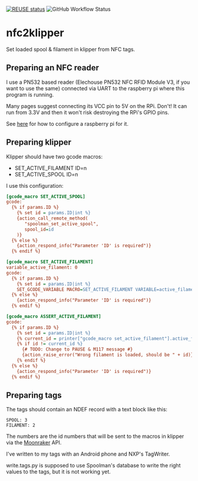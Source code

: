 <!--
SPDX-FileCopyrightText: 2024 Sebastian Andersson <sebastian@bittr.nu>

SPDX-License-Identifier: GPL-3.0-or-later
-->

[![REUSE status](https://api.reuse.software/badge/github.com/bofh69/nfc2klipper)](https://api.reuse.software/info/github.com/bofh69/nfc2klipper)
![GitHub Workflow Status](https://github.com/bofh69/nfc2klipper/actions/workflows/pylint.yml/badge.svg)

# nfc2klipper

Set loaded spool &amp; filament in klipper from NFC tags.


## Preparing an NFC reader

I use a PN532 based reader (Elechouse PN532 NFC RFID Module V3, if you
want to use the same) connected via UART to the raspberry pi where this
program is running.


Many pages suggest connecting its VCC pin to 5V on the RPi. Don't!
It can run from 3.3V and then it won't risk destroying the RPi's GPIO pins.


See [here](https://learn.adafruit.com/adafruit-nfc-rfid-on-raspberry-pi/pi-serial-port)
for how to configure a raspberry pi for it.


## Preparing klipper

Klipper should have two gcode macros:

* SET_ACTIVE_FILAMENT ID=n
* SET_ACTIVE_SPOOL ID=n


I use this configuration:
```ini
[gcode_macro SET_ACTIVE_SPOOL]
gcode:
  {% if params.ID %}
    {% set id = params.ID|int %}
    {action_call_remote_method(
       "spoolman_set_active_spool",
       spool_id=id
    )}
  {% else %}
    {action_respond_info("Parameter 'ID' is required")}
  {% endif %}

[gcode_macro SET_ACTIVE_FILAMENT]
variable_active_filament: 0
gcode:
  {% if params.ID %}
    {% set id = params.ID|int %}
    SET_GCODE_VARIABLE MACRO=SET_ACTIVE_FILAMENT VARIABLE=active_filament VALUE={id}
  {% else %}
    {action_respond_info("Parameter 'ID' is required")}
  {% endif %}

[gcode_macro ASSERT_ACTIVE_FILAMENT]
gcode:
  {% if params.ID %}
    {% set id = params.ID|int %}
    {% current_id = printer["gcode_macro set_active_filament"].active_filament %}
    {% if id != current_id %}
      {# TODO: Change to PAUSE & M117 message #}
      {action_raise_error("Wrong filament is loaded, should be " + id)}
    {% endif %}
  {% else %}
    {action_respond_info("Parameter 'ID' is required")}
  {% endif %}
```

## Preparing tags

The tags should contain an NDEF record with a text block like this:
```
SPOOL: 3
FILAMENT: 2
```

The numbers are the id numbers that will be sent to the macros in
klipper via the [Moonraker](https://github.com/Arksine/moonraker) API.


I've written to my tags with an Android phone and NXP's TagWriter.

write.tags.py is supposed to use Spoolman's database to write
the right values to the tags, but it is not working yet.
